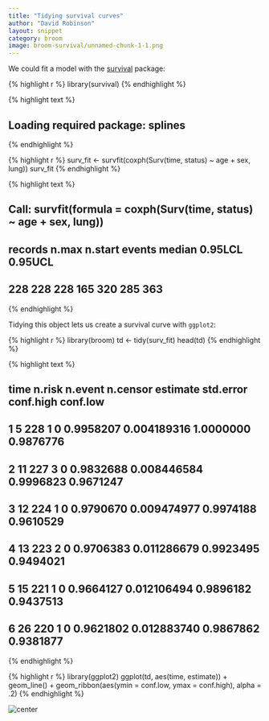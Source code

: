 ```yaml
---
title: "Tidying survival curves"
author: "David Robinson"
layout: snippet
category: broom
image: broom-survival/unnamed-chunk-1-1.png
---
```


We could fit a model with the [survival](http://cran.r-project.org/web/packages/survival/index.html) package:


{% highlight r %}
library(survival)
{% endhighlight %}



{% highlight text %}
## Loading required package: splines
{% endhighlight %}



{% highlight r %}
surv_fit <- survfit(coxph(Surv(time, status) ~ age + sex, lung))
surv_fit
{% endhighlight %}



{% highlight text %}
## Call: survfit(formula = coxph(Surv(time, status) ~ age + sex, lung))
## 
## records   n.max n.start  events  median 0.95LCL 0.95UCL 
##     228     228     228     165     320     285     363
{% endhighlight %}

Tidying this object lets us create a survival curve with `ggplot2`:


{% highlight r %}
library(broom)
td <- tidy(surv_fit)
head(td)
{% endhighlight %}



{% highlight text %}
##   time n.risk n.event n.censor  estimate   std.error conf.high  conf.low
## 1    5    228       1        0 0.9958207 0.004189316 1.0000000 0.9876776
## 2   11    227       3        0 0.9832688 0.008446584 0.9996823 0.9671247
## 3   12    224       1        0 0.9790670 0.009474977 0.9974188 0.9610529
## 4   13    223       2        0 0.9706383 0.011286679 0.9923495 0.9494021
## 5   15    221       1        0 0.9664127 0.012106494 0.9896182 0.9437513
## 6   26    220       1        0 0.9621802 0.012883740 0.9867862 0.9381877
{% endhighlight %}



{% highlight r %}
library(ggplot2)
ggplot(td, aes(time, estimate)) + geom_line() +
    geom_ribbon(aes(ymin = conf.low, ymax = conf.high), alpha = .2)
{% endhighlight %}

![center](/broom-gallery/images/broom-survival/unnamed-chunk-1-1.png) 
